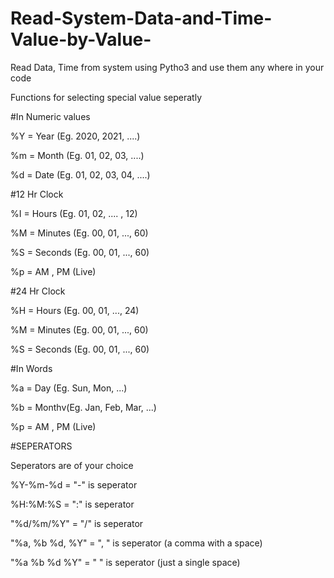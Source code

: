 # Read-System-Data-and-Time-Value-by-Value-
Read Data, Time from system using Pytho3 and use them any where in your code

Functions for selecting special value seperatly


#In Numeric values

%Y = Year (Eg. 2020, 2021, ....)

%m = Month (Eg. 01, 02, 03, ....)

%d = Date (Eg. 01, 02, 03, 04, ....)



#12 Hr Clock

%I = Hours (Eg. 01, 02, .... , 12)

%M = Minutes (Eg. 00, 01, ..., 60)

%S = Seconds (Eg. 00, 01, ..., 60)

%p = AM , PM (Live)



#24 Hr Clock

%H = Hours (Eg. 00, 01, ..., 24)

%M = Minutes (Eg. 00, 01, ..., 60)

%S = Seconds (Eg. 00, 01, ..., 60)



#In Words

%a = Day (Eg. Sun, Mon, ...)

%b = Monthv(Eg. Jan, Feb, Mar, ...)

%p = AM , PM (Live)




#SEPERATORS

Seperators are of your choice

%Y-%m-%d = "-" is seperator

%H:%M:%S = ":" is seperator

"%d/%m/%Y" = "/" is seperator

"%a, %b %d, %Y" = ", " is seperator (a comma with a space)

"%a %b %d %Y" = " " is seperator (just a single space)

